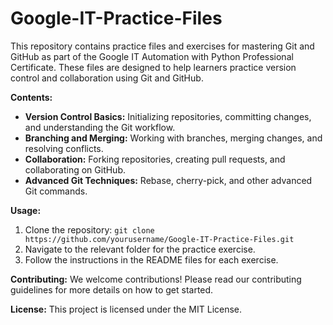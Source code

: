 # Google-IT-Practice-Files

This repository contains practice files and exercises for mastering Git and GitHub as part of the Google IT Automation with Python Professional Certificate. These files are designed to help learners practice version control and collaboration using Git and GitHub.

**Contents:**
- **Version Control Basics:** Initializing repositories, committing changes, and understanding the Git workflow.
- **Branching and Merging:** Working with branches, merging changes, and resolving conflicts.
- **Collaboration:** Forking repositories, creating pull requests, and collaborating on GitHub.
- **Advanced Git Techniques:** Rebase, cherry-pick, and other advanced Git commands.

**Usage:**
1. Clone the repository: `git clone https://github.com/yourusername/Google-IT-Practice-Files.git`
2. Navigate to the relevant folder for the practice exercise.
3. Follow the instructions in the README files for each exercise.

**Contributing:**
We welcome contributions! Please read our contributing guidelines for more details on how to get started.

**License:**
This project is licensed under the MIT License.
